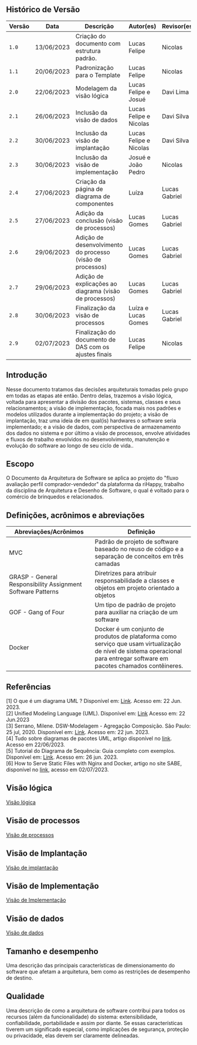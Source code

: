## Histórico de Versão

| Versão | Data       | Descrição                                                  | Autor(es)              | Revisor(es)   |
| ------ | ---------- | ---------------------------------------------------------- | ---------------------- | ------------- |
| `1.0`  | 13/06/2023 | Criação do documento com estrutura padrão.                 | Lucas Felipe           | Nicolas       |
| `1.1`  | 20/06/2023 | Padronização para o Template                               | Lucas Felipe           | Nicolas       |
| `2.0`  | 22/06/2023 | Modelagem da visão lógica                                  | Lucas Felipe e Josué   | Davi Lima     |
| `2.1`  | 26/06/2023 | Inclusão da visão de dados                                 | Lucas Felipe e Nicolas | Davi Silva    |
| `2.2`  | 30/06/2023 | Inclusão da visão de implantação                           | Lucas Felipe e Nicolas | Davi Silva    |
| `2.3`  | 30/06/2023 | Inclusão da visão de implementação                         | Josué e João Pedro     | Nicolas       |
| `2.4`  | 27/06/2023 | Criação da página de diagrama de componentes               | Luíza                  | Lucas Gabriel |
| `2.5`  | 27/06/2023 | Adição da conclusão (visão de processos)                   | Lucas Gomes            | Lucas Gabriel |
| `2.6`  | 29/06/2023 | Adição de desenvolvimento do processo (visão de processos) | Lucas Gomes            | Lucas Gabriel |
| `2.7`  | 29/06/2023 | Adição de explicações ao diagrama (visão de processos)     | Lucas Gomes            | Lucas Gabriel |
| `2.8`  | 30/06/2023 | Finalização da visão de processos                          | Luíza e Lucas Gomes    | Lucas Gabriel |
| `2.9`  | 02/07/2023 | Finalização do documento de DAS com os ajustes finais                          |  Lucas Felipe    | Nicolas |

## Introdução

Nesse documento tratamos das decisões arquiteturais tomadas pelo grupo em todas as etapas até então. Dentro delas,
trazemos a visão lógica, voltada para apresentar a divisão dos pacotes, sistemas, classes e seus relacionamentos; a
visão de implementação, focada mais nos padrões e modelos utilizados durante a implementação do projeto; a visão de
implantação, traz uma ideia de em qual(is) hardwares o software seria implementado; e a visão de dados, com perspectiva
de armazenamento dos dados no sistema e por último a visão de processos, envolve atividades e fluxos de trabalho
envolvidos no desenvolvimento, manutenção e evolução do software ao longo de seu ciclo de vida..

## Escopo

O Documento da Arquitetura de Software se aplica ao projeto do "fluxo avaliação perfil comprador-vendedor" da plataforma
da riHappy, trabalho da disciplina de Arquitetura e Desenho de Software, o qual é voltado para o comércio de brinquedos
e relacionados.

## Definições, acrônimos e abreviações

| Abreviações/Acrônimos                                       | Definição                                                                                                                                                                  |
|-------------------------------------------------------------|----------------------------------------------------------------------------------------------------------------------------------------------------------------------------|
| MVC                                                         | Padrão de projeto de software baseado no reuso de código e a separação de conceitos em três camadas                                                                        |
| GRASP - General Responsibility Assignment Software Patterns | Diretrizes para atribuir responsabilidade a classes e objetos em projeto orientado a objetos                                                                               |
| GOF - Gang of Four                                          | Um tipo de padrão de projeto para auxiliar na criação de um software                                                                                                       |
| Docker                                                      | Docker é um conjunto de produtos de plataforma como serviço que usam virtualização de nível de sistema operacional para entregar software em pacotes chamados contêineres. | GOF - Gang of Four                                          | Um tipo de padrão de projeto para auxiliar na criação de um software                                | | GOF - Gang of Four                                          | Um tipo de padrão de projeto para auxiliar na criação de um software                                |                                |

## Referências

[1] O que é um diagrama UML ? Disponível em: [Link](https://www.lucidchart.com/pages/pt/o-que-e-diagrama-de-classe-uml).
Acesso em: 22 Jun. 2023. <br/>
[2] Unified Modeling Language (UML). Disponível em: [Link](http://www.deinf.ufma.br/~acmo/MOO_Intro.pdf) Acesso em: 22
Jun.2023 </br>
[3] Serrano, Milene. DSW-Modelagem - Agregação Composição. São Paulo: 25 jul, 2020. Disponível
em: [Link](https://unbbr-my.sharepoint.com/personal/mileneserrano_unb_br/_layouts/15/stream.aspx?id=%2Fpersonal%2Fmileneserrano%5Funb%5Fbr%2FDocuments%2FArqDSW%20%2D%20V%C3%ADdeosOriginais%2F05e%20%2D%20VideoAula%20%2D%20DSW%2DModelagem%20%2D%20Agregacao%20Composicao%2Emp4&ga=1).
Acesso em: 22 jun. 2023. </br>
[4] Tudo sobre diagramas de pacotes UML, artigo disponível
no [link](https://www.lucidchart.com/pages/pt/diagrama-de-pacotes-uml). Acesso em 22/06/2023. <br/>
[5] Tutorial do Diagrama de Sequência: Guia completo com exemplos. Disponível
em: [Link](https://creately.com/blog/pt/diagrama/tutorial-do-diagrama-de-sequencia/). Acesso em: 26 jun. 2023. <br/>
[6] How to Serve Static Files with Nginx and Docker, artigo no site SABE, disponível no [link](https://sabe.io/tutorials/serve-static-files-nginx-docker), acesso em 02/07/2023.

## Visão lógica

[Visão lógica](./logico.md ':include')

## Visão de processos

[Visão de processos](./processos.md ':include')

## Visão de Implantação

[Visão de implantação](./implantacao.md ':include')

## Visão de Implementação

[Visão de Implementação](./implementacao.md ':include')

## Visão de dados

[Visão de dados](./dados.md ':include')

## Tamanho e desempenho

Uma descrição das principais características de dimensionamento do software que afetam a arquitetura, bem como as
restrições de desempenho de destino.

## Qualidade

Uma descrição de como a arquitetura de software contribui para todos os recursos (além da funcionalidade) do sistema:
extensibilidade, confiabilidade, portabilidade e assim por diante. Se essas características tiverem um significado
especial, como implicações de segurança, proteção ou privacidade, elas devem ser claramente delineadas.
